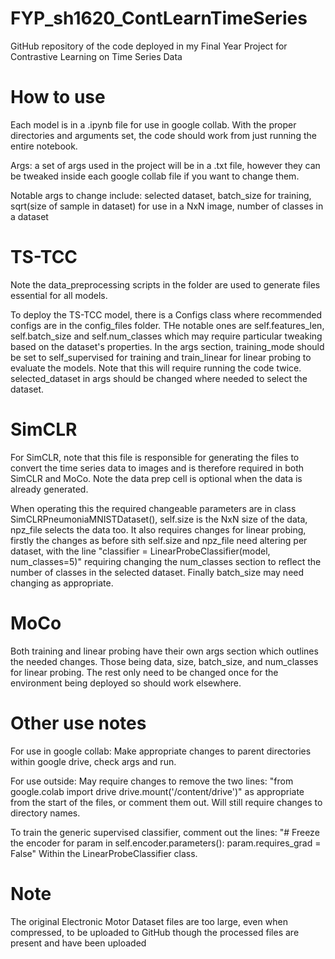 # FYP_sh1620_ContLearnTimeSeries
GitHub repository of the code deployed in my Final Year Project for Contrastive Learning on Time Series Data

# How to use
Each model is in a .ipynb file for use in google collab. With the proper directories and arguments set, the code should work from just running the entire notebook.

Args: a set of args used in the project will be in a .txt file, however they can be tweaked inside each google collab file if you want to change them.

Notable args to change include: selected dataset, batch_size for training, sqrt(size of sample in dataset) for use in a NxN image, number of classes in a dataset

# TS-TCC

Note the data_preprocessing scripts in the folder are used to generate files essential for all models.

To deploy the TS-TCC model, there is a Configs class where recommended configs are in the config_files folder. THe notable ones are self.features_len, self.batch_size and self.num_classes which may require particular tweaking based on the dataset's properties. In the args section, training_mode should be set to self_supervised for training and train_linear for linear probing to evaluate the models. Note that this will require running the code twice. selected_dataset in args should be changed where needed to select the dataset.

# SimCLR

For SimCLR, note that this file is responsible for generating the files to convert the time series data to images and is therefore required in both SimCLR and MoCo. Note the data prep cell is optional when the data is already generated.

When operating this the required changeable parameters are in class SimCLRPneumoniaMNISTDataset(), self.size is the NxN size of the data, npz_file selects the data too. It also requires changes for linear probing, firstly the changes as before sith self.size and npz_file need altering per dataset, with the line "classifier = LinearProbeClassifier(model, num_classes=5)" requiring changing the num_classes section to reflect the number of classes in the selected dataset. Finally batch_size may need changing as appropriate.

# MoCo

Both training and linear probing have their own args section which outlines the needed changes. Those being data, size, batch_size, and num_classes for linear probing. The rest only need to be changed once for the environment being deployed so should work elsewhere.

# Other use notes

For use in google collab:
Make appropriate changes to parent directories within google drive, check args and run.

For use outside:
May require changes to remove the two lines:
"from google.colab import drive
drive.mount('/content/drive')"
as appropriate from the start of the files, or comment them out. Will still require changes to directory names.

To train the generic supervised classifier, comment out the lines:
        "# Freeze the encoder
        for param in self.encoder.parameters():
            param.requires_grad = False"
Within the LinearProbeClassifier class.

# Note
The original Electronic Motor Dataset files are too large, even when compressed, to be uploaded to GitHub though the processed files are present and have been uploaded
